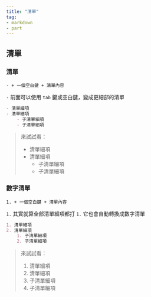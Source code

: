 ```yaml
---
title: "清單"
tag: 
- markdown
- part
---
```


## 清單
### 清單
```
- + 一個空白鍵 + 清單內容
```
`-` 前面可以使用 `tab` 鍵或空白鍵，變成更細部的清單
```md
- 清單細項
- 清單細項
	- 子清單細項
	- 子清單細項
```
>來試試看：
>- 清單細項
>- 清單細項
>	- 子清單細項
>	- 子清單細項

### 數字清單
```
1. + 一個空白鍵 + 清單內容
```
`1.` 其實就算全部清單細項都打 `1.` 它也會自動轉換成數字清單
```md
1. 清單細項
2. 清單細項
	1. 子清單細項
	2. 子清單細項
```

>來試試看：
>1. 清單細項
>1. 清單細項
>	1. 子清單細項
>	1. 子清單細項